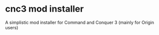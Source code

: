 # cnc3 mod installer
 A simplistic mod installer for Command and Conquer 3 (mainly for Origin users)
